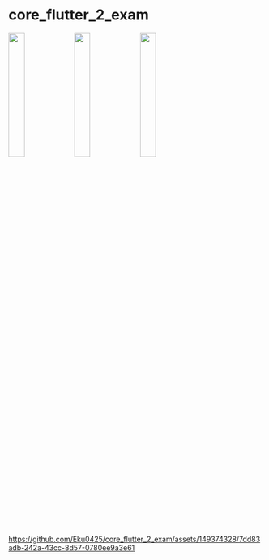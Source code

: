 # core_flutter_2_exam

<img src="https://github.com/Eku0425/core_flutter_2_exam/assets/149374328/be04dd47-8429-4ac6-af79-8b8b931c46cf" height =25% width=25%>
<img src="https://github.com/Eku0425/core_flutter_2_exam/assets/149374328/e03b6ed5-dbbb-41c1-92fc-f0e8375226f9" height=25% width=25%>
<img src="https://github.com/Eku0425/core_flutter_2_exam/assets/149374328/cd4ef22f-c33e-467b-a328-6ea97ff4e94c"height=25% width=25%>


https://github.com/Eku0425/core_flutter_2_exam/assets/149374328/7dd83adb-242a-43cc-8d57-0780ee9a3e61

